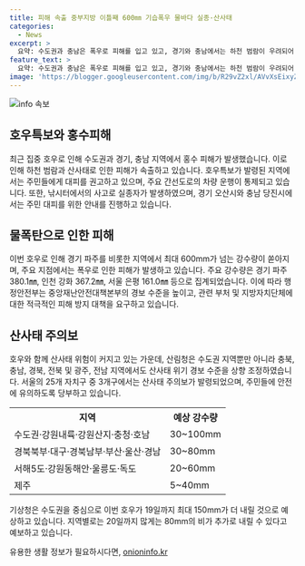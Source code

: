 ```yaml
---
title: 피해 속출 중부지방 이틀째 600㎜ 기습폭우 물바다 실종·산사태
categories:
  - News
excerpt: >
  요약: 수도권과 충남은 폭우로 피해를 입고 있고, 경기와 충남에서는 하천 범람이 우려되어 대피령이 내려졌다. 또한, 인천 강화군에서는 아파트 옹벽이 무너지는 등 일부 지역에서 피해가 발생했다. 기상청은 최대 150mm의 더 많은 비가 예상된다고 전망하고 있으며, 산사태 경보도 발령되었다.
feature_text: >
  요약: 수도권과 충남은 폭우로 피해를 입고 있고, 경기와 충남에서는 하천 범람이 우려되어 대피령이 내려졌다. 또한, 인천 강화군에서는 아파트 옹벽이 무너지는 등 일부 지역에서 피해가 발생했다. 기상청은 최대 150mm의 더 많은 비가 예상된다고 전망하고 있으며, 산사태 경보도 발령되었다.
image: 'https://blogger.googleusercontent.com/img/b/R29vZ2xl/AVvXsEixyZcFfHzMRdzZMjFBmAUKJYCLCGyLL1o632UiGVXcaFdKo_bkvkuCioo0uUKlGfBVcT3P84aROyZIXSBEx3Aw5nCQ3pTgDom1WDC4m8eifvWiAmWEEVb4x6G_l8C0QH225ldMjyaFvpxGEBGNO37VmDTDMHGhJPq73UglMfDca1-0aw/s1600/blogspot.png'
---
```


<p><img src="https://blogger.googleusercontent.com/img/b/R29vZ2xl/AVvXsEixyZcFfHzMRdzZMjFBmAUKJYCLCGyLL1o632UiGVXcaFdKo_bkvkuCioo0uUKlGfBVcT3P84aROyZIXSBEx3Aw5nCQ3pTgDom1WDC4m8eifvWiAmWEEVb4x6G_l8C0QH225ldMjyaFvpxGEBGNO37VmDTDMHGhJPq73UglMfDca1-0aw/s1600/blogspot.png" alt="info 속보" /></p>

<h2 data-ke-size="size26">호우특보와 홍수피해</h2>

<p data-ke-size="size16">최근 집중 호우로 인해 수도권과 경기, 충남 지역에서 홍수 피해가 발생했습니다. 이로 인해 하천 범람과 산사태로 인한 피해가 속출하고 있습니다. 호우특보가 발령된 지역에서는 주민들에게 대피를 권고하고 있으며, 주요 간선도로의 차량 운행이 통제되고 있습니다. 또한, 낚시터에서의 사고로 실종자가 발생하였으며, 경기 오산시와 충남 당진시에서는 주민 대피를 위한 안내를 진행하고 있습니다.</p>

<h2 data-ke-size="size26">물폭탄으로 인한 피해</h2>

<p data-ke-size="size16">이번 호우로 인해 경기 파주를 비롯한 지역에서 최대 600mm가 넘는 강수량이 쏟아지며, 주요 지점에서는 폭우로 인한 피해가 발생하고 있습니다. 주요 강수량은 경기 파주 380.1㎜, 인천 강화 367.2㎜, 서울 은평 161.0㎜ 등으로 집계되었습니다. 이에 따라 행정안전부는 중앙재난안전대책본부의 경보 수준을 높이고, 관련 부처 및 지방자치단체에 대한 적극적인 피해 방지 대책을 요구하고 있습니다.</p>

<h2 data-ke-size="size26">산사태 주의보</h2>

<p data-ke-size="size16">호우와 함께 산사태 위험이 커지고 있는 가운데, 산림청은 수도권 지역뿐만 아니라 충북, 충남, 경북, 전북 및 광주, 전남 지역에서도 산사태 위기 경보 수준을 상향 조정하였습니다. 서울의 25개 자치구 중 3개구에서는 산사태 주의보가 발령되었으며, 주민들에 안전에 유의하도록 당부하고 있습니다.</p>

<table>
  <tr>
    <th>지역</th>
    <th>예상 강수량</th>
  </tr>
  <tr>
    <td>수도권·강원내륙·강원산지·충청·호남</td>
    <td>30~100mm</td>
  </tr>
  <tr>
    <td>경북북부·대구·경북남부·부산·울산·경남</td>
    <td>30~80mm</td>
  </tr>
  <tr>
    <td>서해5도·강원동해안·울릉도·독도</td>
    <td>20~60mm</td>
  </tr>
  <tr>
    <td>제주</td>
    <td>5~40mm</td>
  </tr>
</table>

<p data-ke-size="size16">기상청은 수도권을 중심으로 이번 호우가 19일까지 최대 150mm가 더 내릴 것으로 예상하고 있습니다. 지역별로는 20일까지 많게는 80mm의 비가 추가로 내릴 수 있다고 예보하고 있습니다.</p>
유용한 생활 정보가 필요하시다면, <a href="https://onioninfo.kr" rel="dofollow">onioninfo.kr</a>


